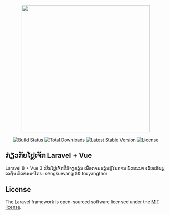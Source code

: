 <p align="center"><a href="https://laravel.com" target="_blank"><img src="https://raw.githubusercontent.com/laravel/art/master/logo-lockup/5%20SVG/2%20CMYK/1%20Full%20Color/laravel-logolockup-cmyk-red.svg" width="400"></a></p>

<p align="center">
<a href="https://travis-ci.org/laravel/framework"><img src="https://travis-ci.org/laravel/framework.svg" alt="Build Status"></a>
<a href="https://packagist.org/packages/laravel/framework"><img src="https://img.shields.io/packagist/dt/laravel/framework" alt="Total Downloads"></a>
<a href="https://packagist.org/packages/laravel/framework"><img src="https://img.shields.io/packagist/v/laravel/framework" alt="Latest Stable Version"></a>
<a href="https://packagist.org/packages/laravel/framework"><img src="https://img.shields.io/packagist/l/laravel/framework" alt="License"></a>
</p>

## ກ່ຽວກັບໂປຼເຈັກ Laravel + Vue

Laravel 8 + Vue 3 ເປັນໂປຼເຈັກທີ່ສ້າງຂຽນ ເພື່ອການຮຽນຮູ້ໃນການ ພັດທະນາ ເວັບແອ໊ບພຼເຄຊັ່ນ ພັດທະນາໂດຍ: sengkuevang && touyangthor

## License

The Laravel framework is open-sourced software licensed under the [MIT license](https://opensource.org/licenses/MIT).

